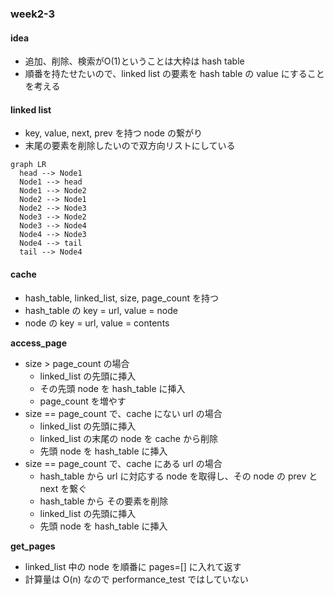 ### week2-3

#### idea

- 追加、削除、検索がO(1)ということは大枠は hash table
- 順番を持たせたいので、linked list の要素を hash table の value にすることを考える

#### linked list

- key, value, next, prev を持つ node の繋がり
- 末尾の要素を削除したいので双方向リストにしている

```mermaid
graph LR
  head --> Node1
  Node1 --> head
  Node1 --> Node2
  Node2 --> Node1
  Node2 --> Node3
  Node3 --> Node2
  Node3 --> Node4
  Node4 --> Node3
  Node4 --> tail
  tail --> Node4
```

#### cache

- hash_table, linked_list, size, page_count を持つ
- hash_table の key = url, value = node
- node の key = url, value = contents

**access_page**

- size > page_count の場合
  - linked_list の先頭に挿入
  - その先頭 node を hash_table に挿入
  - page_count を増やす
- size == page_count で、cache にない url の場合
  - linked_list の先頭に挿入
  - linked_list の末尾の node を cache から削除
  - 先頭 node を hash_table に挿入
- size == page_count で、cache にある url の場合
  - hash_table から url に対応する node を取得し、その node の prev と next を繋ぐ
  - hash_table から その要素を削除
  - linked_list の先頭に挿入
  - 先頭 node を hash_table に挿入

**get_pages**

- linked_list 中の node を順番に pages=[] に入れて返す
- 計算量は O(n) なので performance_test ではしていない
